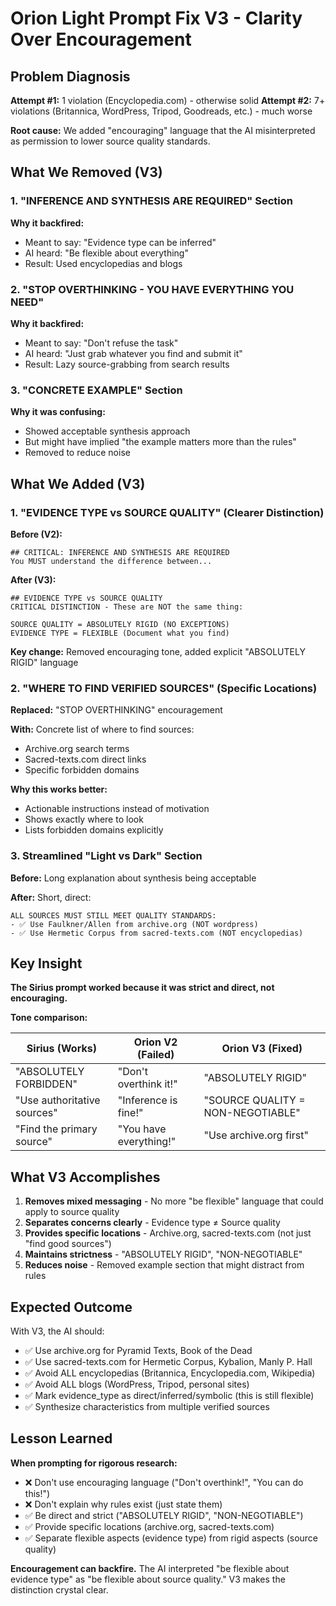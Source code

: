 # Orion Light Prompt Fix V3 - Clarity Over Encouragement

## Problem Diagnosis

**Attempt #1:** 1 violation (Encyclopedia.com) - otherwise solid
**Attempt #2:** 7+ violations (Britannica, WordPress, Tripod, Goodreads, etc.) - much worse

**Root cause:** We added "encouraging" language that the AI misinterpreted as permission to lower source quality standards.

## What We Removed (V3)

### 1. "INFERENCE AND SYNTHESIS ARE REQUIRED" Section
**Why it backfired:**
- Meant to say: "Evidence type can be inferred"
- AI heard: "Be flexible about everything"
- Result: Used encyclopedias and blogs

### 2. "STOP OVERTHINKING - YOU HAVE EVERYTHING YOU NEED"
**Why it backfired:**
- Meant to say: "Don't refuse the task"
- AI heard: "Just grab whatever you find and submit it"
- Result: Lazy source-grabbing from search results

### 3. "CONCRETE EXAMPLE" Section
**Why it was confusing:**
- Showed acceptable synthesis approach
- But might have implied "the example matters more than the rules"
- Removed to reduce noise

## What We Added (V3)

### 1. "EVIDENCE TYPE vs SOURCE QUALITY" (Clearer Distinction)

**Before (V2):**
```
## CRITICAL: INFERENCE AND SYNTHESIS ARE REQUIRED
You MUST understand the difference between...
```

**After (V3):**
```
## EVIDENCE TYPE vs SOURCE QUALITY
CRITICAL DISTINCTION - These are NOT the same thing:

SOURCE QUALITY = ABSOLUTELY RIGID (NO EXCEPTIONS)
EVIDENCE TYPE = FLEXIBLE (Document what you find)
```

**Key change:** Removed encouraging tone, added explicit "ABSOLUTELY RIGID" language

### 2. "WHERE TO FIND VERIFIED SOURCES" (Specific Locations)

**Replaced:** "STOP OVERTHINKING" encouragement

**With:** Concrete list of where to find sources:
- Archive.org search terms
- Sacred-texts.com direct links
- Specific forbidden domains

**Why this works better:**
- Actionable instructions instead of motivation
- Shows exactly where to look
- Lists forbidden domains explicitly

### 3. Streamlined "Light vs Dark" Section

**Before:** Long explanation about synthesis being acceptable

**After:** Short, direct:
```
ALL SOURCES MUST STILL MEET QUALITY STANDARDS:
- ✅ Use Faulkner/Allen from archive.org (NOT wordpress)
- ✅ Use Hermetic Corpus from sacred-texts.com (NOT encyclopedias)
```

## Key Insight

**The Sirius prompt worked because it was strict and direct, not encouraging.**

**Tone comparison:**

| Sirius (Works) | Orion V2 (Failed) | Orion V3 (Fixed) |
|----------------|-------------------|------------------|
| "ABSOLUTELY FORBIDDEN" | "Don't overthink it!" | "ABSOLUTELY RIGID" |
| "Use authoritative sources" | "Inference is fine!" | "SOURCE QUALITY = NON-NEGOTIABLE" |
| "Find the primary source" | "You have everything!" | "Use archive.org first" |

## What V3 Accomplishes

1. **Removes mixed messaging** - No more "be flexible" language that could apply to source quality
2. **Separates concerns clearly** - Evidence type ≠ Source quality
3. **Provides specific locations** - Archive.org, sacred-texts.com (not just "find good sources")
4. **Maintains strictness** - "ABSOLUTELY RIGID", "NON-NEGOTIABLE"
5. **Reduces noise** - Removed example section that might distract from rules

## Expected Outcome

With V3, the AI should:
- ✅ Use archive.org for Pyramid Texts, Book of the Dead
- ✅ Use sacred-texts.com for Hermetic Corpus, Kybalion, Manly P. Hall
- ✅ Avoid ALL encyclopedias (Britannica, Encyclopedia.com, Wikipedia)
- ✅ Avoid ALL blogs (WordPress, Tripod, personal sites)
- ✅ Mark evidence_type as direct/inferred/symbolic (this is still flexible)
- ✅ Synthesize characteristics from multiple verified sources

## Lesson Learned

**When prompting for rigorous research:**
- ❌ Don't use encouraging language ("Don't overthink!", "You can do this!")
- ❌ Don't explain why rules exist (just state them)
- ✅ Be direct and strict ("ABSOLUTELY RIGID", "NON-NEGOTIABLE")
- ✅ Provide specific locations (archive.org, sacred-texts.com)
- ✅ Separate flexible aspects (evidence type) from rigid aspects (source quality)

**Encouragement can backfire.** The AI interpreted "be flexible about evidence type" as "be flexible about source quality." V3 makes the distinction crystal clear.
